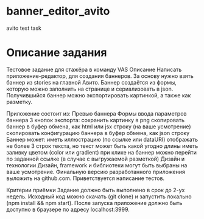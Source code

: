 # banner_editor_avito

avito test task

# Описание задания 

Тестовое задание для стажёра в команду VAS
Описание
Написать приложение-редактор, для создания баннеров. За основу нужно взять баннер из stories на главной Авито. Баннер создаётся из формы, которую можно заполнить на странице и сериализовать в json. Получившийся баннер можно экспортировать картинкой, а также как разметку.

Приложение состоит из:
Превью баннера
Формы ввода параметров баннера
3 кнопок экспорта:
сохранить картинку в png
скопировать баннер в буфер обмена, как html или jsx строку (на ваше усмотрение)
скопировать конфигурацию баннера в буфер обмена, как json строку
Баннер может:
иметь иллюстрацию (по ссылке или dataURI)
отображать не более 3 строк текста, но текст может быть какой угодно длины
иметь заливку цветом (color или gradient)
при клике на баннер можно перейти по заданной ссылке (в случае с выгружаемой разметкой)
Дизайн и технологии
Дизайн, framework и библиотеки могут быть выбраны на ваше усмотрение. Финальную версию разработанного приложения выложить на github.com. Приветствуется написание тестов.

Критерии приёмки
Задание должно быть выполнено в срок до 2-ух недель. Исходный код можно скачать (git clone) и запустить локально (npm install && npm start). После запуска приложение должно быть доступно в браузере по адресу localhost:3999.
